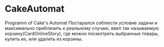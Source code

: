 # CakeAutomat
Programm of Cake's Automat
Постарался соблюсти условие задачи и максимально приблизить к реальному случаю, ввел так называемую корзину(CardOnlineStory), где можно посмотреть выбранные товары, купить их, или удалить из корзины.
